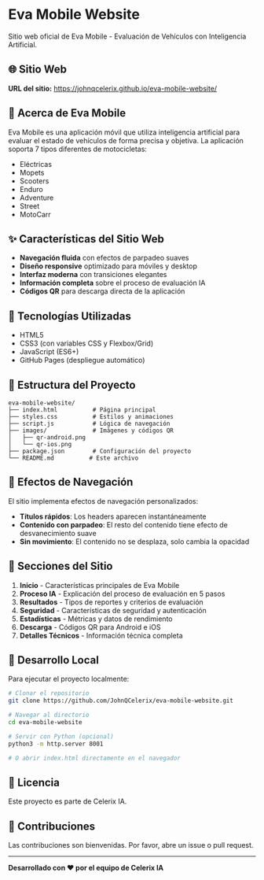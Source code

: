 # Eva Mobile Website

Sitio web oficial de Eva Mobile - Evaluación de Vehículos con Inteligencia Artificial.

## 🌐 Sitio Web

**URL del sitio:** https://johnqcelerix.github.io/eva-mobile-website/

## 📱 Acerca de Eva Mobile

Eva Mobile es una aplicación móvil que utiliza inteligencia artificial para evaluar el estado de vehículos de forma precisa y objetiva. La aplicación soporta 7 tipos diferentes de motocicletas:

- Eléctricas
- Mopets
- Scooters
- Enduro
- Adventure
- Street
- MotoCarr

## ✨ Características del Sitio Web

- **Navegación fluida** con efectos de parpadeo suaves
- **Diseño responsive** optimizado para móviles y desktop
- **Interfaz moderna** con transiciones elegantes
- **Información completa** sobre el proceso de evaluación IA
- **Códigos QR** para descarga directa de la aplicación

## 🚀 Tecnologías Utilizadas

- HTML5
- CSS3 (con variables CSS y Flexbox/Grid)
- JavaScript (ES6+)
- GitHub Pages (despliegue automático)

## 📁 Estructura del Proyecto

```
eva-mobile-website/
├── index.html          # Página principal
├── styles.css          # Estilos y animaciones
├── script.js           # Lógica de navegación
├── images/             # Imágenes y códigos QR
│   ├── qr-android.png
│   └── qr-ios.png
├── package.json        # Configuración del proyecto
└── README.md          # Este archivo
```

## 🎨 Efectos de Navegación

El sitio implementa efectos de navegación personalizados:

- **Títulos rápidos**: Los headers aparecen instantáneamente
- **Contenido con parpadeo**: El resto del contenido tiene efecto de desvanecimiento suave
- **Sin movimiento**: El contenido no se desplaza, solo cambia la opacidad

## 📱 Secciones del Sitio

1. **Inicio** - Características principales de Eva Mobile
2. **Proceso IA** - Explicación del proceso de evaluación en 5 pasos
3. **Resultados** - Tipos de reportes y criterios de evaluación
4. **Seguridad** - Características de seguridad y autenticación
5. **Estadísticas** - Métricas y datos de rendimiento
6. **Descarga** - Códigos QR para Android e iOS
7. **Detalles Técnicos** - Información técnica completa

## 🔧 Desarrollo Local

Para ejecutar el proyecto localmente:

```bash
# Clonar el repositorio
git clone https://github.com/JohnQCelerix/eva-mobile-website.git

# Navegar al directorio
cd eva-mobile-website

# Servir con Python (opcional)
python3 -m http.server 8001

# O abrir index.html directamente en el navegador
```

## 📄 Licencia

Este proyecto es parte de Celerix IA.

## 🤝 Contribuciones

Las contribuciones son bienvenidas. Por favor, abre un issue o pull request.

---

**Desarrollado con ❤️ por el equipo de Celerix IA** 